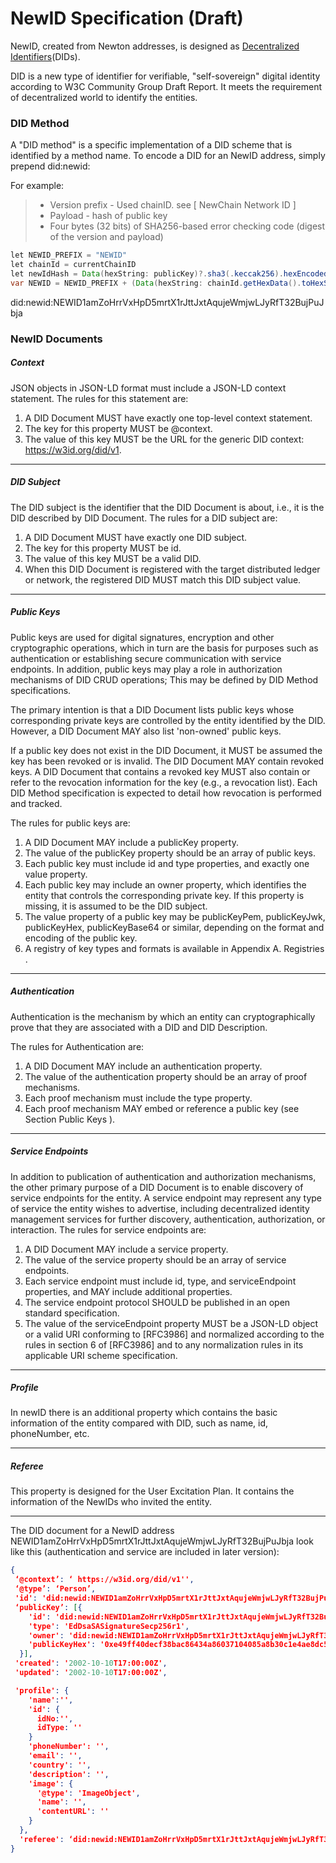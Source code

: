 # NewID Specification (Draft)

NewID, created from Newton addresses, is designed as [Decentralized Identifiers](https://w3c-ccg.github.io/did-spec/#did-documents)(DIDs). 

DID is a new type of identifier for verifiable, "self-sovereign" digital identity according to W3C Community Group Draft Report. It meets the requirement of decentralized world to identify the entities.

### DID Method

A "DID method" is a specific implementation of a DID scheme that is identified by a method name.
To encode a DID for an NewID address, simply prepend did:newid:

For example:

>- Version prefix - Used chainID. see [ NewChain Network ID ]
>- Payload - hash of public key
>- Four bytes (32 bits) of SHA256-based error checking code (digest of the version and payload)


```java
let NEWID_PREFIX = "NEWID"
let chainId = currentChainID
let newIdHash = Data(hexString: publicKey)?.sha3(.keccak256).hexEncoded
var NEWID = NEWID_PREFIX + (Data(hexString: chainId.getHexData().toHexString() + newIdHash!)?.base58CheckEncodedString())!
```

did:newid:NEWID1amZoHrrVxHpD5mrtX1rJttJxtAqujeWmjwLJyRfT32BujPuJbja





### NewID Documents

##### Context

JSON objects in JSON-LD format must include a JSON-LD context statement. The rules for this statement are:

1. A DID Document MUST have exactly one top-level context statement.
2. The key for this property MUST be @context.
3. The value of this key MUST be the URL for the generic DID context: https://w3id.org/did/v1.

---

##### DID Subject

The DID subject is the identifier that the DID Document is about, i.e., it is the DID described by DID Document. The rules for a DID subject are:

1. A DID Document MUST have exactly one DID subject.
2. The key for this property MUST be id.
3. The value of this key MUST be a valid DID.
4. When this DID Document is registered with the target distributed ledger or network, the registered DID MUST match this DID subject value.

---

##### Public Keys

Public keys are used for digital signatures, encryption and other cryptographic operations, which in turn are the basis for purposes such as authentication or establishing secure communication with service endpoints. In addition, public keys may play a role in authorization mechanisms of DID CRUD operations; This may be defined by DID Method specifications.

The primary intention is that a DID Document lists public keys whose corresponding private keys are controlled by the entity identified by the DID. However, a DID Document MAY also list 'non-owned' public keys.

If a public key does not exist in the DID Document, it MUST be assumed the key has been revoked or is invalid. The DID Document MAY contain revoked keys. A DID Document that contains a revoked key MUST also contain or refer to the revocation information for the key (e.g., a revocation list). Each DID Method specification is expected to detail how revocation is performed and tracked.

The rules for public keys are:

1. A DID Document MAY include a publicKey property.
2. The value of the publicKey property should be an array of public keys.
3. Each public key must include id and type properties, and exactly one value property.
4. Each public key may include an owner property, which identifies the entity that controls the corresponding private key. If this property is missing, it is assumed to be the DID subject.
5. The value property of a public key may be publicKeyPem, publicKeyJwk, publicKeyHex, publicKeyBase64 or similar, depending on the format and encoding of the public key.
6. A registry of key types and formats is available in Appendix A. Registries .

---

##### Authentication

Authentication is the mechanism by which an entity can cryptographically prove that they are associated with a DID and DID Description. 

The rules for Authentication are:

1. A DID Document MAY include an authentication property.
2. The value of the authentication property should be an array of proof mechanisms.
3. Each proof mechanism must include the type property.
4. Each proof mechanism MAY embed or reference a public key (see Section Public Keys ).

---

##### Service Endpoints

In addition to publication of authentication and authorization mechanisms, the other primary purpose of a DID Document is to enable discovery of service endpoints for the entity. A service endpoint may represent any type of service the entity wishes to advertise, including decentralized identity management services for further discovery, authentication, authorization, or interaction. The rules for service endpoints are:

1. A DID Document MAY include a service property.
2. The value of the service property should be an array of service endpoints.
3. Each service endpoint must include id, type, and serviceEndpoint properties, and MAY include additional properties.
4. The service endpoint protocol SHOULD be published in an open standard specification.
5. The value of the serviceEndpoint property MUST be a JSON-LD object or a valid URI conforming to [RFC3986] and normalized according to the rules in section 6 of [RFC3986] and to any normalization rules in its applicable URI scheme specification.

---

##### Profile
In newID there is an additional property which contains the basic information of the entity compared with DID, such as name, id, phoneNumber, etc.

---

##### Referee
This property is designed for the User Excitation Plan. It contains the information of the NewIDs who invited the entity.

---

The DID document for a NewID address NEWID1amZoHrrVxHpD5mrtX1rJttJxtAqujeWmjwLJyRfT32BujPuJbja look like this (authentication and service are included in later version):

```json
{
 ‘@context’: ‘ https://w3id.org/did/v1'',
 ‘@type’: ‘Person’,
 'id': 'did:newid:NEWID1amZoHrrVxHpD5mrtX1rJttJxtAqujeWmjwLJyRfT32BujPuJbja',
 ‘publicKey’: [{
    'id': 'did:newid:NEWID1amZoHrrVxHpD5mrtX1rJttJxtAqujeWmjwLJyRfT32BujPuJbja#keys-1',
    'type': 'EdDsaSASignatureSecp256r1',
    'owner': 'did:newid:NEWID1amZoHrrVxHpD5mrtX1rJttJxtAqujeWmjwLJyRfT32BujPuJbja',
    'publicKeyHex': '0xe49ff40decf38bac86434a86037104085a8b30c1e4ae8dc543b8c40e235a77582431b1fdf4546f0a684d945f4030cf56fd773a52969961b2008ebc782649a0d5' //publicKeyPem, publicKeyBase58, publicKeyHex
  }],
 'created': '2002-10-10T17:00:00Z',
 'updated': '2002-10-10T17:00:00Z',

 'profile': {
    'name':'',
    'id': {
      idNo:'',
      idType: ''
    }
    'phoneNumber': '',
    'email': '',
    'country': '',
    'description': '',
    'image': {
      '@type': 'ImageObject',
      'name': '',
      'contentURL': ''
    }
  },
  'referee': ‘did:newid:NEWID1amZoHrrVxHpD5mrtX1rJttJxtAqujeWmjwLJyRfT32BujPuJbja’
}

```
